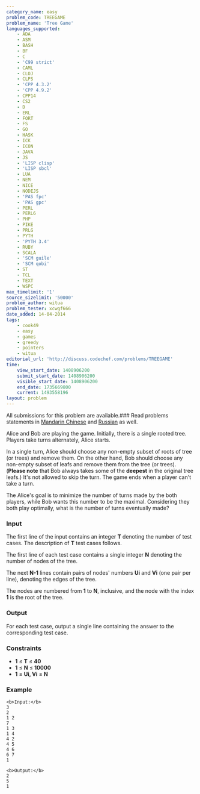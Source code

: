 ```yaml
---
category_name: easy
problem_code: TREEGAME
problem_name: 'Tree Game'
languages_supported:
    - ADA
    - ASM
    - BASH
    - BF
    - C
    - 'C99 strict'
    - CAML
    - CLOJ
    - CLPS
    - 'CPP 4.3.2'
    - 'CPP 4.9.2'
    - CPP14
    - CS2
    - D
    - ERL
    - FORT
    - FS
    - GO
    - HASK
    - ICK
    - ICON
    - JAVA
    - JS
    - 'LISP clisp'
    - 'LISP sbcl'
    - LUA
    - NEM
    - NICE
    - NODEJS
    - 'PAS fpc'
    - 'PAS gpc'
    - PERL
    - PERL6
    - PHP
    - PIKE
    - PRLG
    - PYTH
    - 'PYTH 3.4'
    - RUBY
    - SCALA
    - 'SCM guile'
    - 'SCM qobi'
    - ST
    - TCL
    - TEXT
    - WSPC
max_timelimit: '1'
source_sizelimit: '50000'
problem_author: witua
problem_tester: xcwgf666
date_added: 14-04-2014
tags:
    - cook49
    - easy
    - games
    - greedy
    - pointers
    - witua
editorial_url: 'http://discuss.codechef.com/problems/TREEGAME'
time:
    view_start_date: 1408906200
    submit_start_date: 1408906200
    visible_start_date: 1408906200
    end_date: 1735669800
    current: 1493558196
layout: problem
---
```

All submissions for this problem are available.###  Read problems statements in [Mandarin Chinese](http://www.codechef.com/download/translated/COOK49/mandarin2/TREEGAME.pdf) and [Russian](http://www.codechef.com/download/translated/COOK49/russian/TREEGAME.pdf) as well.

Alice and Bob are playing the game. Initially, there is a single rooted tree. Players take turns alternately, Alice starts.

In a single turn, Alice should choose any non-empty subset of roots of tree (or trees) and remove them. On the other hand, Bob should choose any non-empty subset of leafs and remove them from the tree (or trees). (**Please note** that Bob always takes some of the **deepest** in the original tree leafs.) It's not allowed to skip the turn. The game ends when a player can't take a turn.

The Alice's goal is to minimize the number of turns made by the both players, while Bob wants this number to be the maximal. Considering they both play optimally, what is the number of turns eventually made?

### Input

The first line of the input contains an integer **T** denoting the number of test cases. The description of **T** test cases follows.

The first line of each test case contains a single integer **N** denoting the number of nodes of the tree.

The next **N-1** lines contain pairs of nodes' numbers **Ui** and **Vi** (one pair per line), denoting the edges of the tree.

The nodes are numbered from **1** to **N**, inclusive, and the node with the index **1** is the root of the tree.

### Output

For each test case, output a single line containing the answer to the corresponding test case.

### Constraints

- **1** ≤ **T** ≤ **40**
- **1** ≤ **N** ≤ **10000**
- **1** ≤ **Ui, Vi** ≤ **N**

### Example

```
<b>Input:</b>
3
2
1 2
7
1 3
1 4
4 2
4 5
4 6
6 7
1

<b>Output:</b>
2
5
1

```